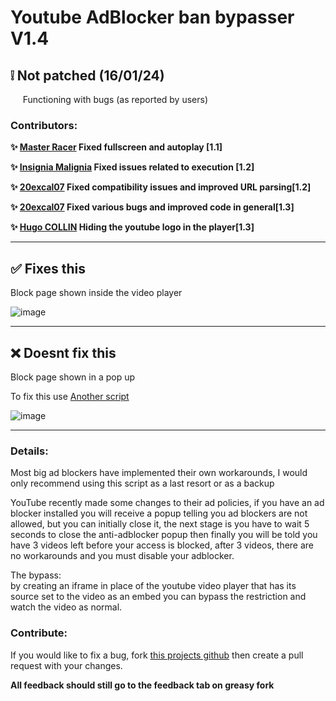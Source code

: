 # Youtube AdBlocker ban bypasser V1.4

## ❕ Not patched (16/01/24)
&nbsp;&nbsp;&nbsp;&nbsp;&nbsp;Functioning with bugs (as reported by users)

### Contributors:
 **✨ [Master Racer](https://greasyfork.org/en/users/1200679-master-racer) Fixed fullscreen and autoplay [1.1]**

 **✨ [Insignia Malignia](https://greasyfork.org/en/users/1207803-insignia-malignia) Fixed issues related to execution [1.2]**

 **✨ [20excal07](https://greasyfork.org/en/users/1205651-20excal07) Fixed compatibility issues and improved URL parsing[1.2]**

 **✨ [20excal07](https://greasyfork.org/en/users/1205651-20excal07) Fixed various bugs and improved code in general[1.3]**

 **✨ [Hugo COLLIN](https://github.com/Hugo-COLLIN) Hiding the youtube logo in the player[1.3]**

<hr>

## ✅ Fixes this

Block page shown inside the video player

![image](https://i.ibb.co/LnSTPyq/Screenshot2023-10-15232226.png)
<hr>

## ❌ Doesnt fix this

Block page shown in a pop up

To fix this use [Another script](https://greasyfork.org/en/scripts/477390-remove-youtube-adblock-warnings)

![image](https://i.ibb.co/J3vZJnV/tgiol3rpl7tb1.webp)
<hr>

### Details:

Most big ad blockers have implemented their own workarounds, I would only recommend using this script as a last resort or as a backup

YouTube recently made some changes to their ad policies, if you have an ad blocker installed you will receive a popup telling you ad blockers are not allowed, but you can initially close it, the next stage is you have to wait 5 seconds to close the anti-adblocker popup then finally you will be told you have 3 videos left before your access is blocked, after 3 videos, there are no workarounds and you must disable your adblocker.

The bypass:<br>
by creating an iframe in place of the youtube video player that has its source set to the video as an embed you can bypass the restriction and watch the video as normal.

### Contribute:

If you would like to fix a bug, fork [this projects github](https://github.com/0belous/Youtube-AdBlock-ban-Bypass) then create a pull request with your changes. 

**All feedback should still go to the feedback tab on greasy fork**